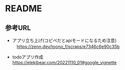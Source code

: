 # README

## 参考URL
* アプリ立ち上げ(コピペだとapiモードになるため注意)<br>
　https://zenn.dev/toono_f/scraps/e7346c6e90c35b

* todoアプリ作成<br>
  https://elekibear.com/20221110_01#google_vignette
